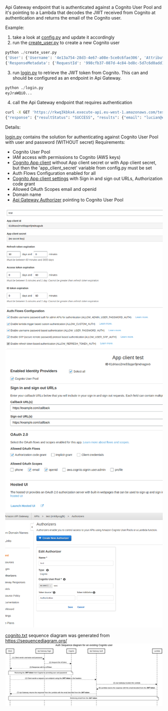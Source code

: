 Api Gateway endpoint that is authenticated against a Cognito User Pool and it's pointing to a Lambda that decodes the JWT received from Cognito at authentication and returns the email of the Cognito user.

Example:
1. take a look at [config.py](config.py) and update it accordingly 
2. run the [create_user.py](create_user.py) to create a new Cognito user
```python
python ./create_user.py 
{'User': {'Username': '4e13a754-28d3-4e67-a08e-5ce0c6fae306', 'Attributes': [{'Name': 'sub', 'Value': '4e13a754-28d3-4e67-a08e-5ce0c6fae306'}, {'Name': 'email', 'Value': 'lucian@example.com'}], 'UserCreateDate': datetime.datetime(2022, 1, 21, 16, 33, 51, 979000, tzinfo=tzlocal()), 'UserLastModifiedDate': datetime.datetime(2022, 1, 21, 16, 33, 51, 979000, tzinfo=tzlocal()), 'Enabled': True, 'UserStatus': 'FORCE_CHANGE_PASSWORD'}, 'ResponseMetadata': {'RequestId': 'abd2d63c-a1b7-4cc8-a31c-a476f81c68fc', 'HTTPStatusCode': 200, 'HTTPHeaders': {'date': 'Fri, 21 Jan 2022 14:33:52 GMT', 'content-type': 'application/x-amz-json-1.1', 'content-length': '309', 'connection': 'keep-alive', 'x-amzn-requestid': 'abd2d63c-a1b7-4cc8-a31c-a476f81c68fc'}, 'RetryAttempts': 0}}
{'ResponseMetadata': {'RequestId': '998cfb37-087d-4c84-bd8c-5d7c6d0add14', 'HTTPStatusCode': 200, 'HTTPHeaders': {'date': 'Fri, 21 Jan 2022 14:33:52 GMT', 'content-type': 'application/x-amz-json-1.1', 'content-length': '2', 'connection': 'keep-alive', 'x-amzn-requestid': '998cfb37-087d-4c84-bd8c-5d7c6d0add14'}, 'RetryAttempts': 0}}
```

3. run [login.py](login.py) to retrieve the JWT token from Cognito. This can and should be configured as an endpoint in Api Gateway.
```python
python ./login.py 
eyJraWQiO...
```
4. call the Api Gateway endpoint that requires authentication 
```bash
curl -X GET 'https://rkwq3kbkx4.execute-api.eu-west-1.amazonaws.com/test' -H 'Authorization: eyJraWQiO...'
{"response": {"resultStatus": "SUCCESS", "results": {"email": "lucian@example.com"}}}
```

Details:

[login.py](login.py) contains the solution for authenticating against Cognito User Pool with user and password (WITHOUT secret)
Requirements:
- Cognito User Pool
- IAM access with permissions to Cognito (AWS keys)
- [Cognito App client](App_client.png) without App client secret or with App client secret, but then the 'app_client_secret' variable from config.py must be set 
- Auth Flows Configuration enabled for all
- [Cognito App client settings](App_client_settings.png) with Sign in and sign out URLs, Authorization code grant
- Allowed OAuth Scopes email and openid
- Domain name
- [Api Gateway Authorizer](api_gw_authorizers.png) pointing to Cognito User Pool

![Cognito App client](App_client.png)
![Cognito App client settings](App_client_settings.png)
![Api Gateway Authorizer](api_gw_authorizers.png)


[cognito.txt](cognito.txt) sequence diagram was generated from https://sequencediagram.org/
![diagram.png](diagram.png)
